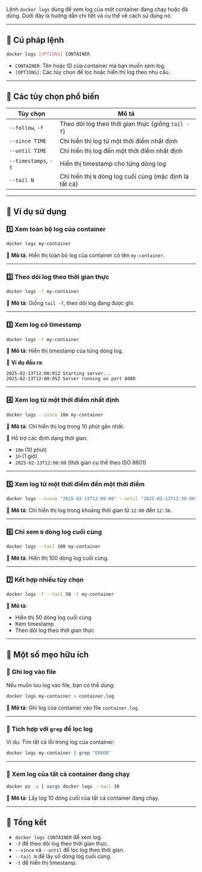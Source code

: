 Lệnh `docker logs` dùng để xem log của một container đang chạy hoặc đã dừng. Dưới đây là hướng dẫn chi tiết và cụ thể về cách sử dụng nó.

---

## 🔹 Cú pháp lệnh
```sh
docker logs [OPTIONS] CONTAINER
```
- `CONTAINER`: Tên hoặc ID của container mà bạn muốn xem log.
- `[OPTIONS]`: Các tùy chọn để lọc hoặc hiển thị log theo nhu cầu.

---

## 🔹 Các tùy chọn phổ biến

| Tùy chọn | Mô tả |
|----------|-------|
| `--follow`, `-f` | Theo dõi log theo thời gian thực (giống `tail -f`) |
| `--since TIME` | Chỉ hiển thị log từ một thời điểm nhất định |
| `--until TIME` | Chỉ hiển thị log đến một thời điểm nhất định |
| `--timestamps`, `-t` | Hiển thị timestamp cho từng dòng log |
| `--tail N` | Chỉ hiển thị `N` dòng log cuối cùng (mặc định là tất cả) |

---

## 🔹 Ví dụ sử dụng

### 1️⃣ Xem toàn bộ log của container
```sh
docker logs my-container
```
📌 **Mô tả**: Hiển thị toàn bộ log của container có tên `my-container`.

---

### 2️⃣ Theo dõi log theo thời gian thực
```sh
docker logs -f my-container
```
📌 **Mô tả**: Giống `tail -f`, theo dõi log đang được ghi.

---

### 3️⃣ Xem log có timestamp
```sh
docker logs -t my-container
```
📌 **Mô tả**: Hiển thị timestamp của từng dòng log.

📌 **Ví dụ đầu ra**:
```
2025-02-13T12:00:01Z Starting server...
2025-02-13T12:00:05Z Server running on port 8080
```

---

### 4️⃣ Xem log từ một thời điểm nhất định
```sh
docker logs --since 10m my-container
```
📌 **Mô tả**: Chỉ hiển thị log trong 10 phút gần nhất.

🔹 Hỗ trợ các định dạng thời gian:
- `10m` (10 phút)
- `1h` (1 giờ)
- `2025-02-13T12:00:00` (thời gian cụ thể theo ISO 8601)

---

### 5️⃣ Xem log từ một thời điểm đến một thời điểm
```sh
docker logs --since "2025-02-13T12:00:00" --until "2025-02-13T12:30:00" my-container
```
📌 **Mô tả**: Chỉ hiển thị log trong khoảng thời gian từ `12:00` đến `12:30`.

---

### 6️⃣ Chỉ xem `N` dòng log cuối cùng
```sh
docker logs --tail 100 my-container
```
📌 **Mô tả**: Hiển thị 100 dòng log cuối cùng.

---

### 7️⃣ Kết hợp nhiều tùy chọn
```sh
docker logs -f --tail 50 -t my-container
```
📌 **Mô tả**:
- Hiển thị 50 dòng log cuối cùng
- Kèm timestamp
- Theo dõi log theo thời gian thực

---

## 🔹 Một số mẹo hữu ích

### 📌 Ghi log vào file
Nếu muốn lưu log vào file, bạn có thể dùng:
```sh
docker logs my-container > container.log
```
📌 **Mô tả**: Ghi log của container vào file `container.log`.

---

### 📌 Tích hợp với `grep` để lọc log
Ví dụ: Tìm tất cả lỗi trong log của container:
```sh
docker logs my-container | grep "ERROR"
```

---

### 📌 Xem log của tất cả container đang chạy
```sh
docker ps -q | xargs docker logs --tail 10
```
📌 **Mô tả**: Lấy log 10 dòng cuối của tất cả container đang chạy.

---

## 🔹 Tổng kết
- `docker logs CONTAINER` để xem log.
- `-f` để theo dõi log theo thời gian thực.
- `--since` và `--until` để lọc log theo thời gian.
- `--tail N` để lấy số dòng log cuối cùng.
- `-t` để hiển thị timestamp.